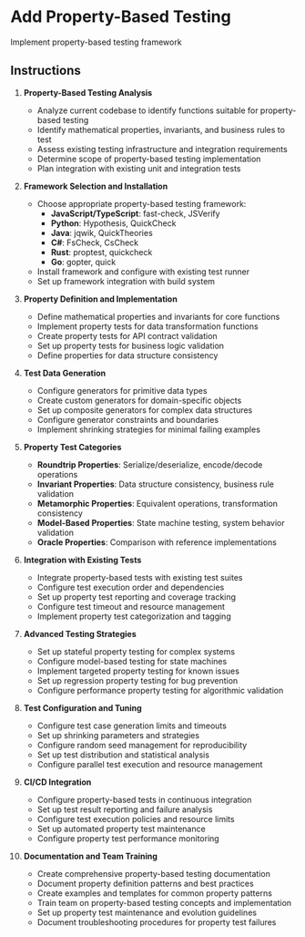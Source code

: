 # Add Property-Based Testing

Implement property-based testing framework

## Instructions

1. **Property-Based Testing Analysis**
   - Analyze current codebase to identify functions suitable for property-based testing
   - Identify mathematical properties, invariants, and business rules to test
   - Assess existing testing infrastructure and integration requirements
   - Determine scope of property-based testing implementation
   - Plan integration with existing unit and integration tests

2. **Framework Selection and Installation**
   - Choose appropriate property-based testing framework:
     - **JavaScript/TypeScript**: fast-check, JSVerify
     - **Python**: Hypothesis, QuickCheck
     - **Java**: jqwik, QuickTheories
     - **C#**: FsCheck, CsCheck
     - **Rust**: proptest, quickcheck
     - **Go**: gopter, quick
   - Install framework and configure with existing test runner
   - Set up framework integration with build system

3. **Property Definition and Implementation**
   - Define mathematical properties and invariants for core functions
   - Implement property tests for data transformation functions
   - Create property tests for API contract validation
   - Set up property tests for business logic validation
   - Define properties for data structure consistency

4. **Test Data Generation**
   - Configure generators for primitive data types
   - Create custom generators for domain-specific objects
   - Set up composite generators for complex data structures
   - Configure generator constraints and boundaries
   - Implement shrinking strategies for minimal failing examples

5. **Property Test Categories**
   - **Roundtrip Properties**: Serialize/deserialize, encode/decode operations
   - **Invariant Properties**: Data structure consistency, business rule validation
   - **Metamorphic Properties**: Equivalent operations, transformation consistency
   - **Model-Based Properties**: State machine testing, system behavior validation
   - **Oracle Properties**: Comparison with reference implementations

6. **Integration with Existing Tests**
   - Integrate property-based tests with existing test suites
   - Configure test execution order and dependencies
   - Set up property test reporting and coverage tracking
   - Configure test timeout and resource management
   - Implement property test categorization and tagging

7. **Advanced Testing Strategies**
   - Set up stateful property testing for complex systems
   - Configure model-based testing for state machines
   - Implement targeted property testing for known issues
   - Set up regression property testing for bug prevention
   - Configure performance property testing for algorithmic validation

8. **Test Configuration and Tuning**
   - Configure test case generation limits and timeouts
   - Set up shrinking parameters and strategies
   - Configure random seed management for reproducibility
   - Set up test distribution and statistical analysis
   - Configure parallel test execution and resource management

9. **CI/CD Integration**
   - Configure property-based tests in continuous integration
   - Set up test result reporting and failure analysis
   - Configure test execution policies and resource limits
   - Set up automated property test maintenance
   - Configure property test performance monitoring

10. **Documentation and Team Training**
    - Create comprehensive property-based testing documentation
    - Document property definition patterns and best practices
    - Create examples and templates for common property patterns
    - Train team on property-based testing concepts and implementation
    - Set up property test maintenance and evolution guidelines
    - Document troubleshooting procedures for property test failures